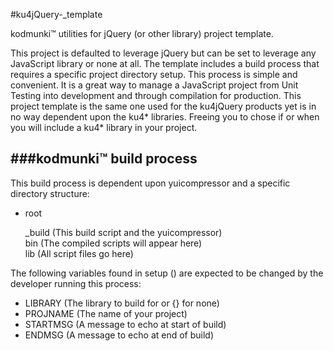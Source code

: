 #ku4jQuery-_template


kodmunki™ utilities for jQuery (or other library) project template.

This project is defaulted to leverage jQuery but can be set to leverage any JavaScript library or none at all. The template includes a build process that requires a specific project directory setup. This process is simple and convenient. It is a great way to manage a JavaScript project from Unit Testing into development and through compilation for production. This project template is the same one used for the ku4jQuery products yet is in no way dependent upon the ku4* libraries. Freeing you to chose if or when you will include a ku4* library in your project.


###kodmunki™ build process
---

This build process is dependent upon yuicompressor and a specific directory structure:

* root

   _build (This build script and the yuicompressor)  
   bin (The compiled scripts will appear here)  
   lib (All script files go here)

The following variables found in setup () are
expected to be changed by the developer running
this process:

* LIBRARY (The library to build for or {} for none)
* PROJNAME (The name of your project)
* STARTMSG (A message to echo at start of build)
* ENDMSG (A message to echo at end of build)
